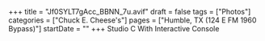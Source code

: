 +++
title = "Jf0SYLT7gAcc_BBNN_7u.avif"
draft = false
tags = ["Photos"]
categories = ["Chuck E. Cheese's"]
pages = ["Humble, TX (124 E FM 1960 Bypass)"]
startDate = ""
+++
Studio C With Interactive Console
